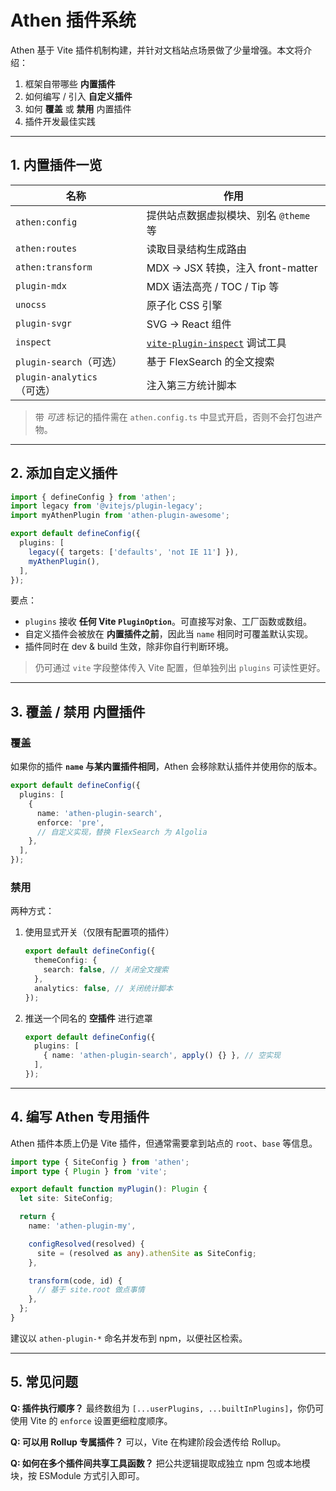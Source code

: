 # Athen 插件系统

Athen 基于 Vite 插件机制构建，并针对文档站点场景做了少量增强。本文将介绍：

1. 框架自带哪些 **内置插件**
2. 如何编写 / 引入 **自定义插件**
3. 如何 **覆盖** 或 **禁用** 内置插件
4. 插件开发最佳实践

---

## 1. 内置插件一览

| 名称 | 作用 |
| ---- | ---- |
| `athen:config` | 提供站点数据虚拟模块、别名 `@theme` 等 |
| `athen:routes` | 读取目录结构生成路由 |
| `athen:transform` | MDX → JSX 转换，注入 front-matter |
| `plugin-mdx` | MDX 语法高亮 / TOC / Tip 等 |
| `unocss` | 原子化 CSS 引擎 |
| `plugin-svgr` | SVG → React 组件 |
| `inspect` | [`vite-plugin-inspect`](https://github.com/antfu/vite-plugin-inspect) 调试工具 |
| `plugin-search`（可选） | 基于 FlexSearch 的全文搜索 |
| `plugin-analytics`（可选） | 注入第三方统计脚本 |

> 带 *可选* 标记的插件需在 `athen.config.ts` 中显式开启，否则不会打包进产物。

---

## 2. 添加自定义插件

```ts title="athen.config.ts"
import { defineConfig } from 'athen';
import legacy from '@vitejs/plugin-legacy';
import myAthenPlugin from 'athen-plugin-awesome';

export default defineConfig({
  plugins: [
    legacy({ targets: ['defaults', 'not IE 11'] }),
    myAthenPlugin(),
  ],
});
```

要点：

* `plugins` 接收 **任何 Vite `PluginOption`**。可直接写对象、工厂函数或数组。
* 自定义插件会被放在 **内置插件之前**，因此当 `name` 相同时可覆盖默认实现。
* 插件同时在 dev & build 生效，除非你自行判断环境。

> 仍可通过 `vite` 字段整体传入 Vite 配置，但单独列出 `plugins` 可读性更好。

---

## 3. 覆盖 / 禁用 内置插件

### 覆盖

如果你的插件 **`name` 与某内置插件相同**，Athen 会移除默认插件并使用你的版本。

```ts
export default defineConfig({
  plugins: [
    {
      name: 'athen-plugin-search',
      enforce: 'pre',
      // 自定义实现，替换 FlexSearch 为 Algolia
    },
  ],
});
```

### 禁用

两种方式：

1. 使用显式开关（仅限有配置项的插件）
   ```ts
   export default defineConfig({
     themeConfig: {
       search: false, // 关闭全文搜索
     },
     analytics: false, // 关闭统计脚本
   });
   ```

2. 推送一个同名的 **空插件** 进行遮罩
   ```ts
   export default defineConfig({
     plugins: [
       { name: 'athen-plugin-search', apply() {} }, // 空实现
     ],
   });
   ```

---

## 4. 编写 Athen 专用插件

Athen 插件本质上仍是 Vite 插件，但通常需要拿到站点的 `root`、`base` 等信息。

```ts
import type { SiteConfig } from 'athen';
import type { Plugin } from 'vite';

export default function myPlugin(): Plugin {
  let site: SiteConfig;

  return {
    name: 'athen-plugin-my',

    configResolved(resolved) {
      site = (resolved as any).athenSite as SiteConfig;
    },

    transform(code, id) {
      // 基于 site.root 做点事情
    },
  };
}
```

建议以 `athen-plugin-*` 命名并发布到 npm，以便社区检索。

---

## 5. 常见问题

**Q: 插件执行顺序？**
最终数组为 `[...userPlugins, ...builtInPlugins]`，你仍可使用 Vite 的 `enforce` 设置更细粒度顺序。

**Q: 可以用 Rollup 专属插件？**
可以，Vite 在构建阶段会透传给 Rollup。

**Q: 如何在多个插件间共享工具函数？**
把公共逻辑提取成独立 npm 包或本地模块，按 ESModule 方式引入即可。
